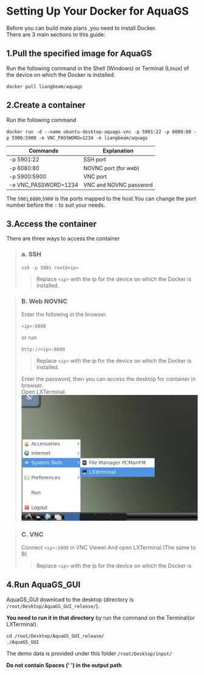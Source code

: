 # Setting Up Your Docker for AquaGS
Before you can build mate plans ,you need to install Docker.    
There are 3 main sections to this guide:


## 1.Pull the specified image for AquaGS
Run the following command in the Shell (Windows) or Terminal (Linux) of the device on which the Docker is installed.
```
docker pull liangbeam/aquags
```
## 2.Create a container
Run the following command
```
docker run -d --name ubuntu-desktop-aquags-vnc -p 5901:22 -p 6080:80 -p 5900:5900 -e VNC_PASSWORD=1234 -e liangbeam/aquags
```
Commands  | Explanation|
------------- | -------------
-p 5901:22  | SSH port
-p 6080:80  | NOVNC port (for web)
-p 5900:5900 | VNC port 
-e VNC_PASSWORD=1234|VNC and NOVNC password


The `5901`,`6080`,`5900` is the ports mapped to the host.You can change the port number before the ``:`` to suit your needs.

## 3.Access the container 
There are three ways to access the container
> ### a. SSH
> 
> ```
> ssh -p 5901 root@<ip>
> ```
> >Replace  `<ip>`  with the ip for the device on which the Docker is installed.    

> ### B. Web NOVNC
> Enter the following in the browser.
> 
> ```
> <ip>:6080
> ```
> or run 
> ```
> http://<ip>:6080
> ```
> 
> >Replace  `<ip>`  with the ip for the device on which the Docker is installed. 
>     
> Enter the password, then you can access the desktop for container in browser.   
> Open LXTerminal.
> ![](NOVNCterminal.png)

> ### C. VNC
> 
> Connect `<ip>:5900` in VNC Viewer.And open LXTerminal.(The same to B)
> >Replace  `<ip>`  with the ip for the device on which the Docker is 

## 4.Run AquaGS_GUI
AquaGS_GUI download to the desktop (directory is `/root/Desktop/AquaGS_GUI_release/`).

**You need to run it in that directory** by run the command on the Terminal(or LXTerminal).
```
cd /root/Desktop/AquaGS_GUI_release/
./AquaGS_GUI
```

The demo data is provided under this folder `/root/Desktop/input/`   

**Do not contain Spaces (' ') in the output path**





